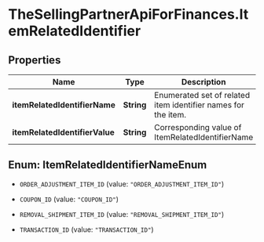 # TheSellingPartnerApiForFinances.ItemRelatedIdentifier

## Properties

Name | Type | Description | Notes
------------ | ------------- | ------------- | -------------
**itemRelatedIdentifierName** | **String** | Enumerated set of related item identifier names for the item. | [optional] 
**itemRelatedIdentifierValue** | **String** | Corresponding value of ItemRelatedIdentifierName | [optional] 



## Enum: ItemRelatedIdentifierNameEnum


* `ORDER_ADJUSTMENT_ITEM_ID` (value: `"ORDER_ADJUSTMENT_ITEM_ID"`)

* `COUPON_ID` (value: `"COUPON_ID"`)

* `REMOVAL_SHIPMENT_ITEM_ID` (value: `"REMOVAL_SHIPMENT_ITEM_ID"`)

* `TRANSACTION_ID` (value: `"TRANSACTION_ID"`)




